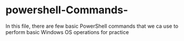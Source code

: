 # powershell-Commands-
In this file, there are few basic PowerShell commands that we ca use to perform basic  Windows OS operations  for practice
